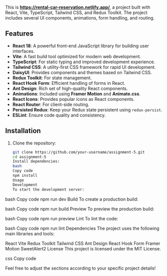 This is **https://rental-car-reservation.netlify.app/**, a project built with React, Vite, TypeScript, Tailwind CSS, and Redux Toolkit. The project includes several UI components, animations, form handling, and routing.

## Features

- **React 18**: A powerful front-end JavaScript library for building user interfaces.
- **Vite**: A fast build tool optimized for modern web development.
- **TypeScript**: For static typing and improved development experience.
- **Tailwind CSS**: A utility-first CSS framework for rapid UI development.
- **DaisyUI**: Provides components and themes based on Tailwind CSS.
- **Redux Toolkit**: For state management.
- **React Hook Form**: Efficient handling of forms in React.
- **Ant Design**: Rich set of high-quality React components.
- **Animations**: Included using **Framer Motion** and **Animate.css**.
- **React Icons**: Provides popular icons as React components.
- **React Router**: For client-side routing.
- **Persisted Redux**: Keep your Redux state persistent using `redux-persist`.
- **ESLint**: Ensure code quality and consistency.

## Installation

1. Clone the repository:
   ```bash
   git clone https://github.com/your-username/assignment-5.git
   cd assignment-5
   Install dependencies:
   bash
   Copy code
   npm install
   Usage
   Development
   To start the development server:
   ```

bash
Copy code
npm run dev
Build
To create a production build:

bash
Copy code
npm run build
Preview
To preview the production build:

bash
Copy code
npm run preview
Lint
To lint the code:

bash
Copy code
npm run lint
Dependencies
The project uses the following main libraries and tools:

React
Vite
Redux Toolkit
Tailwind CSS
Ant Design
React Hook Form
Framer Motion
SweetAlert2
License
This project is licensed under the MIT License.

css
Copy code

Feel free to adjust the sections according to your specific project details!
